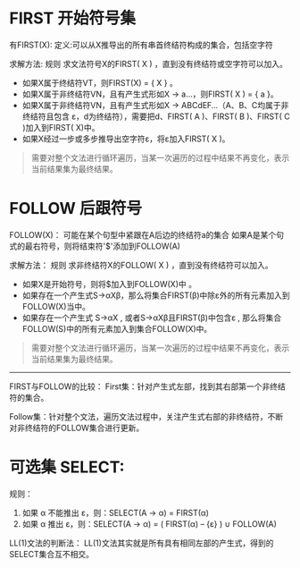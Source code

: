 # FIRST 开始符号集

有FIRST(X):
定义:可以从X推导出的所有串首终结符构成的集合，包括空字符

求解方法:
规则
求文法符号X的FIRST( X ) ，直到没有终结符或空字符可以加入。

- 如果X属于终结符VT，则FIRST(X) = { X } 。
- 如果X属于非终结符VN，且有产生式形如X → a…，则FIRST( X ) = { a }。
- 如果X属于非终结符VN，且有产生式形如X → ABCdEF…（A、B、C均属于非终结符且包含 ε，d为终结符），需要把d、FIRST( A )、FIRST( B )、FIRST( C )加入到FIRST( X)中。
- 如果X经过一步或多步推导出空字符ε，将ε加入FIRST( X )。

> 需要对整个文法进行循环遍历，当某一次遍历的过程中结果不再变化，表示当前结果集为最终结果。

# FOLLOW 后跟符号

FOLLOW(X)：
可能在某个句型中紧跟在A后边的终结符a的集合
如果A是某个句式的最右符号，则将结束符'$'添加到FOLLOW(A)

求解方法：
规则
求非终结符X的FOLLOW( X ) ，直到没有终结符可以加入。

- 如果X是开始符号，则将$加入到FOLLOW(X)中 。
- 如果存在一个产生式S->αXβ，那么将集合FIRST(β)中除ε外的所有元素加入到FOLLOW(X)当中。
- 如果存在一个产生式 S->αX , 或者S->αXβ且FIRST(β)中包含ε , 那么将集合FOLLOW(S)中的所有元素加入到集合FOLLOW(X)中。

> 需要对整个文法进行循环遍历，当某一次遍历的过程中结果不再变化，表示当前结果集为最终结果。

---

FIRST与FOLLOW的比较：
First集：针对产生式左部，找到其右部第一个非终结符的集合。

Follow集：针对整个文法，遍历文法过程中，关注产生式右部的非终结符，不断对非终结符的FOLLOW集合进行更新。

# 可选集 SELECT:

规则：

1. 如果 α 不能推出 ε，则：SELECT(A → α) = FIRST(α)
2. 如果 α 推出 ε，则：SELECT(A → α) = ( FIRST(α) – {ε} ) ∪ FOLLOW(A)

LL(1)文法的判断法：
LL(1)文法其实就是所有具有相同左部的产生式，得到的SELECT集合互不相交。
